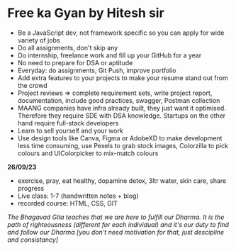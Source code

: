 # Free ka Gyan by Hitesh sir

- Be a JavaScript dev, not framework specific so you can apply for wide variety of jobs
- Do all assignments, don't skip any
- Do internship, freelance work and fill up your GitHub for a year
- No need to prepare for DSA or aptitude
- Everyday: do assignments, Git Push, improve portfolio
- Add extra features to your projects to make your resume stand out from the crowd
- Project reviews => complete requirement sets, write project report, documentation, include good practices, swagger, Postman collection
- MAANG companies have infra already built, they just want it optimised. Therefore they require SDE with DSA knowledge. Startups on the other hand require full-stack developers
- Learn to sell yourself and your work
- Use design tools like Canva, Figma or AdobeXD to make development less time consuming, use Pexels to grab stock images, Colorzilla to pick colours and UIColorpicker to mix-match colours




**26/09/23**

- exercise, pray, eat healthy, dopamine detox, 3ltr water, skin care, share progress
- Live class: 1-7 (handwritten notes + blog)
- recorded course: HTML, CSS, GIT


*The Bhagavad Gita teaches that we are here to fulfill our Dharma. It is the path of righteousness (different for each individual) and it's our duty to find and follow our Dharma [you don't need motivation for that, just descipline and consistancy]*